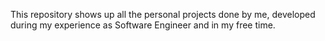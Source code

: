 This repository shows up all the personal projects done by me, developed during my experience as Software Engineer and in my free time.
